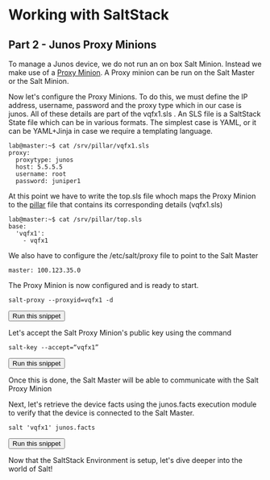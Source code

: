 # Working with SaltStack
## Part 2 - Junos Proxy Minions

To manage a Junos device, we do not run an on box Salt Minion. Instead we make use of a [Proxy Minion](https://docs.saltstack.com/en/latest/topics/proxyminion/index.html). A Proxy minion can be run on the Salt Master or the Salt Minion. 


Now let's configure the Proxy Minions. To do this, we must define the IP address, username, password and the proxy type which in our case is junos. All of these details are part of the vqfx1.sls . An SLS file is a SaltStack State file which can be in various formats. The simplest case is YAML, or it can be YAML+Jinja in case we require a templating language. 

```
lab@master:~$ cat /srv/pillar/vqfx1.sls
proxy:
  proxytype: junos
  host: 5.5.5.5
  username: root
  password: juniper1
```

At this point we have to write the top.sls file whoch maps the Proxy Minion to the [pillar](https://docs.saltstack.com/en/latest/topics/pillar/) file that contains its corresponding details (vqfx1.sls)

```
lab@master:~$ cat /srv/pillar/top.sls
base:
  'vqfx1':
    - vqfx1
```

We also have to configure the /etc/salt/proxy file to point to the Salt Master

```
master: 100.123.35.0
```

The Proxy Minion is now configured and is ready to start. 

```
salt-proxy --proxyid=vqfx1 -d
```
<button type="button" class="btn btn-primary btn-sm" onclick="runSnippetInTab('linux1', 4)">Run this snippet</button>

Let's accept the Salt Proxy Minion's public key using the command

```
salt-key --accept=“vqfx1”
```
<button type="button" class="btn btn-primary btn-sm" onclick="runSnippetInTab('linux1', 5)">Run this snippet</button>

Once this is done, the Salt Master will be able to communicate with the Salt Proxy Minion

Next, let's retrieve the device facts using the junos.facts execution module to verify that the device is connected to the Salt Master.

```
salt 'vqfx1' junos.facts
```
<button type="button" class="btn btn-primary btn-sm" onclick="runSnippetInTab('linux1', 6)">Run this snippet</button>

Now that the SaltStack Environment is setup, let's dive deeper into the world of Salt!